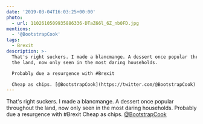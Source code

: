 ```yaml
---
date: '2019-03-04T16:03:25+00:00'
photo:
  - url: 1102610509935886336-DTaZ66l_6Z_nb0FD.jpg
mentions:
  - '@BootstrapCook'
tags:
  - Brexit
description: >-
  That's right suckers. I made a blancmange. A dessert once popular throughout
  the land, now only seen in the most daring households.

  Probably due a resurgence with #Brexit

  Cheap as chips. [@BootstrapCook](https://twitter.com/@BootstrapCook)
---
```

That's right suckers. I made a blancmange. A dessert once popular throughout the land, now only seen in the most daring households.
Probably due a resurgence with #Brexit
Cheap as chips. [@BootstrapCook](https://twitter.com/@BootstrapCook) 

